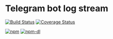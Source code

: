 Telegram bot log stream
=======================
[![Build Status](https://travis-ci.org/piranna/telegram-bot-log-stream.svg?branch=master)](https://travis-ci.org/piranna/telegram-bot-log-stream)
[![Coverage Status](https://coveralls.io/repos/github/piranna/telegram-bot-log-stream/badge.svg?branch=master)](https://coveralls.io/github/piranna/telegram-bot-log-stream?branch=master)

[![npm](https://nodei.co/npm/telegram-bot-log-stream.png?downloads=true&downloadRank=true&stars=true)](https://www.npmjs.com/package/telegram-bot-log-stream)
[![npm-dl](https://nodei.co/npm-dl/telegram-bot-log-stream.png?height=2)](https://www.npmjs.com/package/telegram-bot-log-stream)
